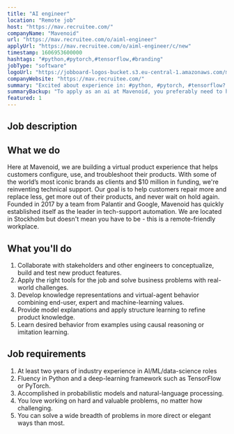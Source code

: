 ```yaml
---
title: "AI engineer"
location: "Remote job"
host: "https://mav.recruitee.com/"
companyName: "Mavenoid"
url: "https://mav.recruitee.com/o/aiml-engineer"
applyUrl: "https://mav.recruitee.com/o/aiml-engineer/c/new"
timestamp: 1606953600000
hashtags: "#python,#pytorch,#tensorflow,#branding"
jobType: "software"
logoUrl: "https://jobboard-logos-bucket.s3.eu-central-1.amazonaws.com/mavenoid"
companyWebsite: "https://mav.recruitee.com/"
summary: "Excited about experience in: #python, #pytorch, #tensorflow? Check out this job post!"
summaryBackup: "To apply as an ai at Mavenoid, you preferably need to have some knowledge of: #python, #pytorch, #tensorflow."
featured: 1
---
```


## Job description

## What we do

Here at Mavenoid, we are building a virtual product experience that helps customers configure, use, and troubleshoot their products. With some of the world’s most iconic brands as clients and $10 million in funding, we're reinventing technical support. Our goal is to help customers repair more and replace less, get more out of their products, and never wait on hold again. Founded in 2017 by a team from Palantir and Google, Mavenoid has quickly established itself as the leader in tech-support automation. We are located in Stockholm but doesn't mean you have to be - this is a remote-friendly workplace.

## What you'll do

1.  Collaborate with stakeholders and other engineers to conceptualize, build and test new product features.
2.  Apply the right tools for the job and solve business problems with real-world challenges.
3.  Develop knowledge representations and virtual-agent behavior combining end-user, expert and machine-learning values.
4.  Provide model explanations and apply structure learning to refine product knowledge.
5.  Learn desired behavior from examples using causal reasoning or imitation learning.

## Job requirements

1.  At least two years of industry experience in AI/ML/data-science roles
2.  Fluency in Python and a deep-learning framework such as TensorFlow or PyTorch.
3.  Accomplished in probabilistic models and natural-language processing.
4.  You love working on hard and valuable problems, no matter how challenging.
5.  You can solve a wide breadth of problems in more direct or elegant ways than most.
